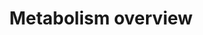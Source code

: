 ---
annotations:
- id: PW:0000002
  parent: classic metabolic pathway
  type: Pathway Ontology
  value: classic metabolic pathway
authors:
- CLemmens
- Egonw
- Jmelius
- DeSl
- Fehrhart
- Eweitz
description: High level overview of human metabolism, including fatty acid biosynthesis,
  beta-oxidation, ketone metabolism, citric acid cycle, urea cycle, transamination,
  and glycogen metabolism.
last-edited: 2021-05-08
ndex: 1b2f0246-8b67-11eb-9e72-0ac135e8bacf
organisms:
- Homo sapiens
redirect_from:
- /index.php/Pathway:WP3602
- /instance/WP3602
- /instance/WP3602_rr124180
revision: r124180
schema-jsonld:
- '@context': https://schema.org/
  '@id': https://wikipathways.github.io/pathways/WP3602.html
  '@type': Dataset
  creator:
    '@type': Organization
    name: WikiPathways
  description: High level overview of human metabolism, including fatty acid biosynthesis,
    beta-oxidation, ketone metabolism, citric acid cycle, urea cycle, transamination,
    and glycogen metabolism.
  keywords:
  - 1,3-Biphosphoglyceric
  - 2-Oxo acid
  - 2-Oxoglutaric
  - 2-Oxoglutaric acid
  - 2-Phosphoglycerate
  - 2-hydroxy-butyryl-ACP
  - 2-hydroxy-butyryl-CoA
  - 2-oxo acid
  - 2-trans-butenoyl-ACP
  - 2-trans-butenoyl-CoA
  - 2-trans-decanoyl-ACP
  - 2-trans-decanoyl-CoA
  - 2-trans-dodecanoyl-ACP
  - 2-trans-dodecanoyl-CoA
  - 2-trans-hexadecenoyl-ACP
  - 2-trans-hexadecenoyl-CoA
  - 2-trans-hexanoyl-ACP
  - 2-trans-hexanoyl-CoA
  - 2-trans-octenoyl-ACP
  - 2-trans-octenoyl-CoA
  - 2-trans-tetradecanoyl-ACP
  - 2-trans-tetradecanoyl-CoA
  - 3-Hydroxy hexanoyl-ACP
  - 3-Hydroxy hexanoyl-CoA
  - 3-Hydroxy-hexadecanoyl-ACP
  - 3-Hydroxy-octenoyl-ACP
  - 3-Hydroxy-octenoyl-CoA
  - 3-Oxo-hexadecanoyl-ACP
  - 3-hydroxy-CoA hexadecanoyl
  - 3-hydroxy-decanoyl-ACP
  - 3-hydroxy-decanoyl-CoA
  - 3-hydroxy-dodecanoyl-ACP
  - 3-hydroxy-dodecanoyl-CoA
  - 3-hydroxy-tetradecanoyl-ACP
  - 3-hydroxy-tetradecanoyl-CoA
  - 3-hydroxybutyric acid
  - 3-oxo-decanoyl-ACP
  - 3-oxo-decanoyl-CoA
  - 3-oxo-dodecanoyl-ACP
  - 3-oxo-dodecanoyl-CoA
  - 3-oxo-hexanoyl-ACP
  - 3-oxo-hexanoyl-CoA
  - 3-oxo-octanoyl-ACP
  - 3-oxo-octanoyl-CoA
  - 3-oxo-palmitoyl-CoA
  - 3-oxo-tetradecanoyl-ACP
  - 3-oxo-tetradecanoyl-CoA
  - 3-phosphoglycerate
  - 6-Phospho-gluconelactone
  - 6-phosphonicacid
  - Acetoacetic Acid
  - Acetoacetic acid
  - Acetoacetyl-ACP
  - Acetoacetyl-CoA
  - Acetone
  - Acetyl Coenzyme A
  - Acetyl-ACP
  - Alanine
  - Arginine
  - Argininosuccinic
  - Aspartic acid
  - Butyryl-ACP
  - Butyryl-CoA
  - Carbonyl phosphate
  - Citric acid
  - Citrulline
  - Decanoyl-ACP
  - Decanoyl-CoA
  - Diacylglycerol
  - Dihydroxy acetonephosphate
  - Dodecanoyl-ACP
  - Dodecanoyl-CoA
  - Erythrose4-phosphate
  - Fatty acid
  - Fatty acyl CoA
  - Fructase-6-phosphate
  - Fructose-1,6-biphosphate
  - Fructose-2,6-biphosphate
  - Fumaric acid
  - Glucose
  - Glucose-1-phosphate
  - Glucose-6-phosphatase
  - Glutamic acid
  - 'Glutamine '
  - Glyceraldehyde-3-phosphate
  - Glyceraldehyde3-phosphate
  - Glycerol
  - Glycogen
  - Glyoxylic acid
  - HMG-CoA
  - Hexanoyl-ACP
  - Hexanoyl-CA
  - Isocitric acid
  - Lysophosphatic acid
  - Malic acid
  - Malonyl ACP
  - Malonyl-CoA
  - MonoacylglycerolMAG
  - NH3
  - Octanoyl-ACP
  - Octanoyl-CoA
  - Ornithine
  - Oxaloacetic acid
  - Oxaoacetic acid
  - Palmitic acid
  - Palmitoyl carnitine
  - Palmitoyl-ACP
  - Palmitoyl-CoA
  - Phosphatidic acid
  - Phosphoenolpyruvaat
  - Pyruvic acid
  - Ribose-5-phosphate
  - Ribulose5-phosphate
  - Sedoheptulose7-phosphate
  - Succinic Acid
  - Succinic acid
  - Succinyl-CoA
  - Tetradecanoyl-ACP
  - Tetradecanoyl-CoA
  - TriacylglycerolTAG
  - UDP-glucose
  - Urea
  - Xylulose5-phosphate
  - glycerol-3-phosphate
  - α-Amino acid
  - α-amino acid
  license: CC0
  name: Metabolism overview
seo: CreativeWork
title: Metabolism overview
wpid: WP3602
---